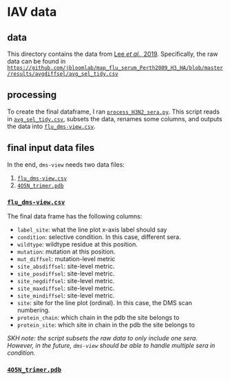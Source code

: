 # IAV data

## data
This directory contains the data from [Lee *et al.,* 2019](https://doi.org/10.1101/670497). Specifically, the raw data can be found in [`https://github.com/jbloomlab/map_flu_serum_Perth2009_H3_HA/blob/master/results/avgdiffsel/avg_sel_tidy.csv`](https://github.com/jbloomlab/map_flu_serum_Perth2009_H3_HA/blob/master/results/avgdiffsel/avg_sel_tidy.csv)

## processing

To create the final dataframe, I ran [`process_H3N2_sera.py`](process_H3N2_sera.py). This script reads in [`avg_sel_tidy.csv`](avg_sel_tidy.csv), subsets the data, renames some columns, and outputs the data into [`flu_dms-view.csv`](flu_dms-view.csv).

## final input data files

In the end, `dms-view` needs two data files:  
1. [`flu_dms-view.csv`](flu_dms-view.csv)  
2. [`4O5N_trimer.pdb`](4O5N_trimer.pdb)

### [`flu_dms-view.csv`](flu_dms-view.csv)  
The final data frame has the following columns:  

* `label_site`: what the line plot x-axis label should say
* `condition`: selective condition. In this case, different sera.  
* `wildtype`:  wildtype residue at this position.  
* `mutation`: mutation at this position.  
* `mut_diffsel`: mutation-level metric  
* `site_absdiffsel`: site-level metric.
* `site_posdiffsel`: site-level metric.
* `site_negdiffsel`: site-level metric.
* `site_maxdiffsel`: site-level metric.  
* `site_mindiffsel`: site-level metric.  
* `site`: site for the line plot (ordinal). In this case, the DMS scan numbering.  
* `protein_chain`: which chain in the pdb the site belongs to
* `protein_site`: which site in chain in the pdb the site belongs to

*SKH note: the script subsets the raw data to only include one sera. However, in the future, `dms-view` should be able to handle multiple sera in condition.*

### [`4O5N_trimer.pdb`](4O5N_trimer.pdb)

